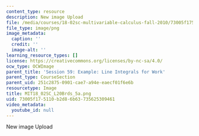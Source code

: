 ```yaml
---
content_type: resource
description: New image Upload
file: /media/courses/18-02sc-multivariable-calculus-fall-2010/73005f175110b2d86b63735625309461_MIT18_02SC_L20Brds_5a.png
file_type: image/png
image_metadata:
  caption: ''
  credit: ''
  image-alt: ''
learning_resource_types: []
license: https://creativecommons.org/licenses/by-nc-sa/4.0/
ocw_type: OCWImage
parent_title: 'Session 59: Example: Line Integrals for Work'
parent_type: CourseSection
parent_uid: 251c2875-0901-cae7-a94e-eaecf01f6e6b
resourcetype: Image
title: MIT18_02SC_L20Brds_5a.png
uid: 73005f17-5110-b2d8-6b63-735625309461
video_metadata:
  youtube_id: null
---
```

New image Upload